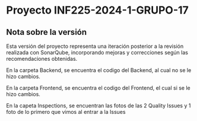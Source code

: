 # Proyecto INF225-2024-1-GRUPO-17

## Nota sobre la versión

Esta versión del proyecto representa una iteración posterior a la revisión realizada con SonarQube, incorporando mejoras y correcciones según las recomendaciones obtenidas.

En la carpeta Backend, se encuentra el codigo del Backend, al cual no se le hizo cambios.

En la carpeta Frontend, se encuentra el codigo del Frontend, el cual si se le hizo cambios.

En la capeta Inspections, se encuentran las fotos de las 2 Quality Issues y 1 foto de lo primero que vimos al entrar a la Issues
